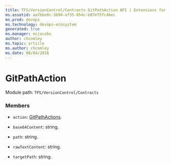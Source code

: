 ```yaml
---
title: TFS/VersionControl/Contracts GitPathAction API | Extensions for Azure DevOps Services
ms.assetid: aa7bbe8c-3694-ef35-654c-b87ef5fc4bec
ms.prod: devops
ms.technology: devops-ecosystem
generated: true
ms.manager: mijacobs
author: chcomley
ms.topic: article
ms.author: chcomley
ms.date: 08/04/2016
---
```


# GitPathAction

Module path: `TFS/VersionControl/Contracts`


### Members

* `action`: [GitPathActions](../../../TFS/VersionControl/Contracts/GitPathActions.md). 

* `base64Content`: string. 

* `path`: string. 

* `rawTextContent`: string. 

* `targetPath`: string. 

